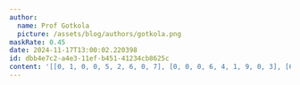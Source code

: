 ```yaml
---
author:
  name: Prof Gotkola
  picture: /assets/blog/authors/gotkola.png
maskRate: 0.45
date: 2024-11-17T13:00:02.220398
id: dbb4e7c2-a4e3-11ef-b451-41234cb8625c
content: '[[0, 1, 0, 0, 5, 2, 6, 0, 7], [0, 0, 0, 6, 4, 1, 9, 0, 3], [6, 0, 0, 0, 3, 0, 0, 2, 1], [3, 2, 0, 0, 0, 0, 5, 6, 0], [5, 0, 8, 0, 2, 0, 7, 3, 0], [7, 9, 4, 5, 0, 3, 2, 1, 8], [0, 5, 6, 3, 0, 0, 0, 8, 0], [1, 7, 0, 0, 8, 5, 3, 9, 6], [0, 0, 0, 0, 1, 0, 0, 7, 5]]'
---
```

